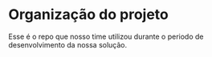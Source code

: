 # Organização do projeto

Esse é o repo que nosso time utilizou durante o periodo de desenvolvimento da nossa solução. 